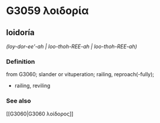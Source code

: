 # G3059 λοιδορία

## loidoría

_(loy-dor-ee'-ah | loo-thoh-REE-ah | loo-thoh-REE-ah)_

### Definition

from G3060; slander or vituperation; railing, reproach(-fully); 

- railing, reviling

### See also

[[G3060|G3060 λοίδορος]]
